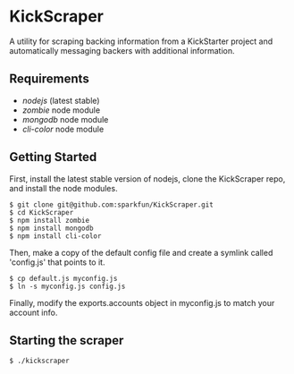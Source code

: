 # KickScraper

A utility for scraping backing information from a KickStarter project and automatically messaging backers with additional information.

## Requirements
- *nodejs* (latest stable)
- *zombie* node module
- *mongodb* node module
- *cli-color* node module

## Getting Started

First, install the latest stable version of nodejs, clone the KickScraper repo, and install the node modules.

    $ git clone git@github.com:sparkfun/KickScraper.git
    $ cd KickScraper
    $ npm install zombie
    $ npm install mongodb
    $ npm install cli-color

Then, make a copy of the default config file and create a symlink called 'config.js' that points to it.

    $ cp default.js myconfig.js
    $ ln -s myconfig.js config.js

Finally, modify the exports.accounts object in myconfig.js to match your account info.

## Starting the scraper

    $ ./kickscraper


